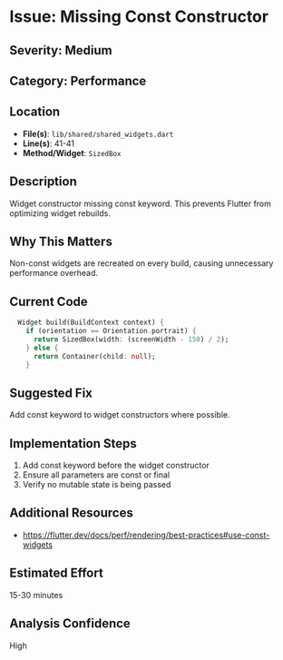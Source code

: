# Issue: Missing Const Constructor

## Severity: Medium

## Category: Performance

## Location
- **File(s)**: `lib/shared/shared_widgets.dart`
- **Line(s)**: 41-41
- **Method/Widget**: `SizedBox`

## Description
Widget constructor missing const keyword. This prevents Flutter from optimizing widget rebuilds.

## Why This Matters
Non-const widgets are recreated on every build, causing unnecessary performance overhead.

## Current Code
```dart
  Widget build(BuildContext context) {
    if (orientation == Orientation.portrait) {
      return SizedBox(width: (screenWidth - 150) / 2);
    } else {
      return Container(child: null);
    }
```

## Suggested Fix
Add const keyword to widget constructors where possible.

## Implementation Steps
1. Add const keyword before the widget constructor
2. Ensure all parameters are const or final
3. Verify no mutable state is being passed

## Additional Resources
- https://flutter.dev/docs/perf/rendering/best-practices#use-const-widgets

## Estimated Effort
15-30 minutes

## Analysis Confidence
High
